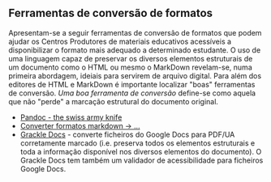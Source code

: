 ## Ferramentas de conversão de formatos

Apresentam-se a seguir ferramentas de conversão de formatos que podem ajudar os Centros Produtores de materiais educativos acessíveis a disponibilizar o formato mais adequado a determinado estudante. O uso de uma linguagem capaz de preservar os diversos elementos estruturais de um documento como o HTML ou mesmo o MarkDown revelam-se, numa primeira abordagem, ideiais para servirem de arquivo digital. Para além dos editores de HTML e MarkDown é importante localizar "boas" ferramentas de conversão. _Uma boa ferramenta de conversão_ define-se como aquela que não "perde" a marcação estrutural do documento original.

- [Pandoc - the swiss army knife](http://pandoc.org)
- [Converter formatos markdown -> ...](https://pandoc.org/demos.html)
- [Grackle Docs](https://chrome.google.com/webstore/detail/grackle-docs/ojlgifagodaoojkjjmmhmhklgkcmbgbk) - converte ficheiros do Google Docs para PDF/UA corretamente marcado (i.e. preserva todos os elementos estruturais e toda a informação disponível nos diversos elementos do documento). O Grackle Docs tem também um validador de acessibilidade para ficheiros Google Docs.
